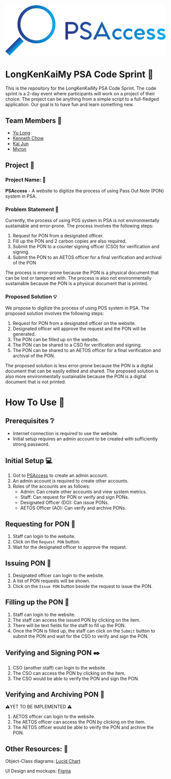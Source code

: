 <img src="public/logo.svg">


# LongKenKaiMy PSA Code Sprint :runner:

This is the repository for the LongKenKaiMy PSA Code Sprint. The code sprint is a 2-day event where participants will work on a project of their choice. The project can be anything from a simple script to a full-fledged application. Our goal is to have fun and learn something new.

## Team Members :busts_in_silhouette:

- [Yu Long](https://github.com/yulonglim)
- [Kenneth Chow](https://github.com/reignnz)
- [Kai Jun](https://github.com/nujiak)
- [Myron](https://github.com/meerian)

## Project :memo:

### Project Name: :closed_lock_with_key:

__PSAccess__ - A website to digitize the process of using Pass Out Note (PON) system in PSA.

### Problem Statement :speech_balloon:

Currently, the process of using POS system in PSA is not environmentally sustainable and error-prone. The process involves the following steps:

1. Request for PON from a designated officer.
2. Fill up the PON and 2 carbon copies are also required.
3. Submit the PON to a counter signing officer (CSO) for verification and signing.
4. Submit the PON to an AETOS officer for a final verification and archival of the PON

The process is error-prone because the PON is a physical document that can be lost or tampered with. The process is also not environmentally sustainable because the PON is a physical document that is printed.

### Proposed Solution :bulb:

We propose to digitize the process of using POS system in PSA. The proposed solution involves the following steps:

1. Request for PON from a designated officer on the website.
2. Designated officer will approve the request and the PON will be generated.
3. The PON can be filled up on the website.
4. The PON can be shared to a CSO for verification and signing.
5. The PON can be shared to an AETOS officer for a final verification and archival of the PON.

The proposed solution is less error-prone because the PON is a digital document that can be easily edited and shared. The proposed solution is also more environmentally sustainable because the PON is a digital document that is not printed.

# How To Use :closed_book:

## Prerequisites :grey_question:
- Internet connection is required to use the website.
- Initial setup requires an admin account to be created with sufficiently strong password.

## Initial Setup :computer:
1. Got to [PSAccess]() to create an admin account.
2. An admin account is required to create other accounts.
3. Roles of the accounts are as follows:
    - Admin: Can create other accounts and view system metrics.
    - Staff: Can request for PON or verify and sign PONs.
    - Designated Officer (DO): Can issue PONs.
    - AETOS Officer (AO): Can verify and archive PONs.

## Requesting for PON :raising_hand:
1. Staff can login to the website.
2. Click on the `Request PON` button.
3. Wait for the designated officer to approve the request.

## Issuing PON :office:
1. Designated officer can login to the website.
2. A list of PON requests will be shown.
3. Click on the `Issue PON` button beside the request to issue the PON.

## Filling up the PON :pencil:
1. Staff can login to the website.
2. The staff can access the issued PON by clicking on the item.
3. There will be text fields for the staff to fill up the PON.
4. Once the PON is filled up, the staff can click on the `Submit` button to submit the PON and wait for the CSO to verify and sign the PON.

## Verifying and Signing PON :black_nib:
1. CSO (another staff) can login to the website.
2. The CSO can access the PON by clicking on the item.
3. The CSO would be able to verify the PON and sign the PON.

## Verifying and Archiving PON :cop:
:warning:YET TO BE IMPLEMENTED :warning:
1. AETOS officer can login to the website.
2. The AETOS officer can access the PON by clicking on the item.
3. The AETOS officer would be able to verify the PON and archive the PON.

## Other Resources: :ledger:
Object-Class diagrams: [Lucid Chart](https://lucid.app/lucidchart/75730a74-03c5-473b-8e6a-645ce68dafbf/edit?invitationId=inv_42d0eedb-2664-4afe-b6f0-13cb832c8d03#)

UI Design and mockups:  [Figma](https://www.figma.com/file/684nDpzEBmhjsDABpbPrKL/PSA-Codesprint-2022-UI%2FUX?node-id=0%3A1)
